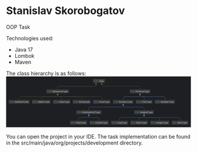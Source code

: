 # Stanislav Skorobogatov

OOP Task

Technologies used:
* Java 17
* Lombok
* Maven

The class hierarchy is as follows:
![img.png](img.png)

You can open the project in your IDE.
The task implementation can be found in the src/main/java/org/projects/development directory.